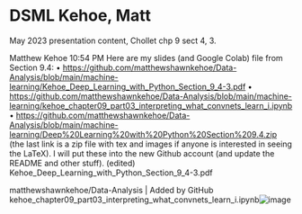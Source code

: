# DSML Kehoe, Matt 
May 2023 presentation content, Chollet chp 9 sect 4, 3.

Matthew Kehoe  10:54 PM
Here are my slides (and Google Colab) file from Section 9.4:
	• https://github.com/matthewshawnkehoe/Data-Analysis/blob/main/machine-learning/Kehoe_Deep_Learning_with_Python_Section_9_4-3.pdf
	• https://github.com/matthewshawnkehoe/Data-Analysis/blob/main/machine-learning/kehoe_chapter09_part03_interpreting_what_convnets_learn_i.ipynb
	• https://github.com/matthewshawnkehoe/Data-Analysis/blob/main/machine-learning/Deep%20Learning%20with%20Python%20Section%209.4.zip
(the last link is a zip file with tex and images if anyone is interested in seeing the LaTeX). I will put these into the new Github account (and update the README and other stuff). (edited) 
Kehoe_Deep_Learning_with_Python_Section_9_4-3.pdf

matthewshawnkehoe/Data-Analysis | Added by GitHub
kehoe_chapter09_part03_interpreting_what_convnets_learn_i.ipynb![image](https://github.com/JennEYoon/deep-learning/assets/7573330/f109dc23-4e89-473a-bac3-d6a9ee8d8a1e)
